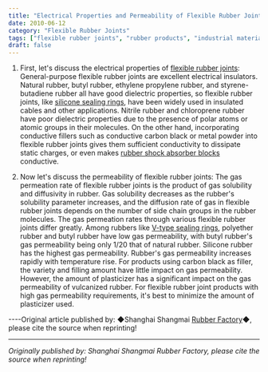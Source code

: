```yaml
---
title: "Electrical Properties and Permeability of Flexible Rubber Joints"
date: 2010-06-12
category: "Flexible Rubber Joints"
tags: ["flexible rubber joints", "rubber products", "industrial materials"]
draft: false
---
```


1. First, let's discuss the electrical properties of [flexible rubber joints](http://www.smpolymer.com/kequnaoxiangjiaojietou/): General-purpose flexible rubber joints are excellent electrical insulators. Natural rubber, butyl rubber, ethylene propylene rubber, and styrene-butadiene rubber all have good dielectric properties, so flexible rubber joints, like [silicone sealing rings](http://www.smpolymer.com/), have been widely used in insulated cables and other applications. Nitrile rubber and chloroprene rubber have poor dielectric properties due to the presence of polar atoms or atomic groups in their molecules. On the other hand, incorporating conductive fillers such as conductive carbon black or metal powder into flexible rubber joints gives them sufficient conductivity to dissipate static charges, or even makes [rubber shock absorber blocks](http://www.smpolymer.com/) conductive.

2. Now let's discuss the permeability of flexible rubber joints: The gas permeation rate of flexible rubber joints is the product of gas solubility and diffusivity in rubber. Gas solubility decreases as the rubber's solubility parameter increases, and the diffusion rate of gas in flexible rubber joints depends on the number of side chain groups in the rubber molecules. The gas permeation rates through various flexible rubber joints differ greatly. Among rubbers like [V-type sealing rings](http://www.smpolymer.com/), polyether rubber and butyl rubber have low gas permeability, with butyl rubber's gas permeability being only 1/20 that of natural rubber. Silicone rubber has the highest gas permeability. Rubber's gas permeability increases rapidly with temperature rise. For products using carbon black as filler, the variety and filling amount have little impact on gas permeability. However, the amount of plasticizer has a significant impact on the gas permeability of vulcanized rubber. For flexible rubber joint products with high gas permeability requirements, it's best to minimize the amount of plasticizer used.

----Original article published by: ◆Shanghai Shangmai [Rubber Factory](http://www.smpolymer.com/)◆, please cite the source when reprinting!

---

*Originally published by: Shanghai Shangmai Rubber Factory, please cite the source when reprinting!*